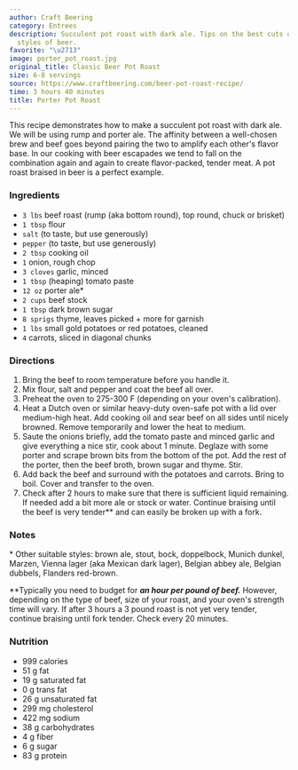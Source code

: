```yaml
---
author: Craft Beering
category: Entrees
description: Succulent pot roast with dark ale. Tips on the best cuts of beef and
  styles of beer.
favorite: "\u2713"
image: porter_pot_roast.jpg
original_title: Classic Beer Pot Roast
size: 6-8 servings
source: https://www.craftbeering.com/beer-pot-roast-recipe/
time: 3 hours 40 minutes
title: Porter Pot Roast
---
```

This recipe demonstrates how to make a succulent pot roast with dark ale. We will be using rump and porter ale. The affinity between a well-chosen brew and beef goes beyond pairing the two to amplify each other's flavor base. In our cooking with beer escapades we tend to fall on the combination again and again to create flavor-packed, tender meat. A pot roast braised in beer is a perfect example.

### Ingredients

* `3 lbs` beef roast (rump (aka bottom round), top round, chuck or brisket)
* `1 tbsp` flour
* `salt` (to taste, but use generously)
* `pepper` (to taste, but use generously)
* `2 tbsp` cooking oil
* `1` onion, rough chop
* `3 cloves` garlic, minced
* `1 tbsp` (heaping) tomato paste
* `12 oz` porter ale\*
* `2 cups` beef stock
* `1 tbsp` dark brown sugar
* `8 sprigs` thyme, leaves picked + more for garnish
* `1 lbs` small gold potatoes or red potatoes, cleaned
* `4` carrots, sliced in diagonal chunks

### Directions

1. Bring the beef to room temperature before you handle it.
2. Mix flour, salt and pepper and coat the beef all over.
3. Preheat the oven to 275-300 F (depending on your oven's calibration).
4. Heat a Dutch oven or similar heavy-duty oven-safe pot with a lid over medium-high heat. Add cooking oil and sear beef on all sides until nicely browned. Remove temporarily and lower the heat to medium.
5. Saute the onions briefly, add the tomato paste and minced garlic and give everything a nice stir, cook about 1 minute. Deglaze with some porter and scrape brown bits from the bottom of the pot. Add the rest of the porter, then the beef broth, brown sugar and thyme. Stir.
6. Add back the beef and surround with the potatoes and carrots. Bring to boil. Cover and transfer to the oven.
7. Check after 2 hours to make sure that there is sufficient liquid remaining. If needed add a bit more ale or stock or water. Continue braising until the beef is very tender\*\* and can easily be broken up with a fork.

### Notes

\* Other suitable styles: brown ale, stout, bock, doppelbock, Munich dunkel, Marzen, Vienna lager (aka Mexican dark lager), Belgian abbey ale, Belgian dubbels, Flanders red-brown.

\*\*Typically you need to budget for **_an hour per pound of beef._** However, depending on the type of beef, size of your roast, and your oven's strength time will vary. If after 3 hours a 3 pound roast is not yet very tender, continue braising until fork tender. Check every 20 minutes.

### Nutrition

* 999 calories
* 51 g fat
* 19 g saturated fat
* 0 g trans fat
* 26 g unsaturated fat
* 299 mg cholesterol
* 422 mg sodium
* 38 g carbohydrates
* 4 g fiber
* 6 g sugar
* 83 g protein